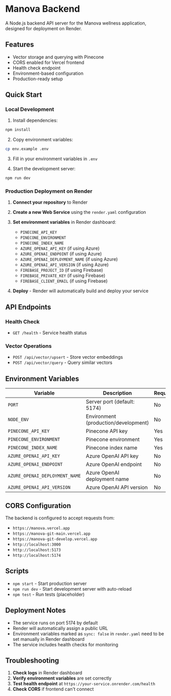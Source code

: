 # Manova Backend

A Node.js backend API server for the Manova wellness application, designed for deployment on Render.

## Features

- Vector storage and querying with Pinecone
- CORS enabled for Vercel frontend
- Health check endpoint
- Environment-based configuration
- Production-ready setup

## Quick Start

### Local Development

1. Install dependencies:
```bash
npm install
```

2. Copy environment variables:
```bash
cp env.example .env
```

3. Fill in your environment variables in `.env`

4. Start the development server:
```bash
npm run dev
```

### Production Deployment on Render

1. **Connect your repository** to Render
2. **Create a new Web Service** using the `render.yaml` configuration
3. **Set environment variables** in Render dashboard:
   - `PINECONE_API_KEY`
   - `PINECONE_ENVIRONMENT`
   - `PINECONE_INDEX_NAME`
   - `AZURE_OPENAI_API_KEY` (if using Azure)
   - `AZURE_OPENAI_ENDPOINT` (if using Azure)
   - `AZURE_OPENAI_DEPLOYMENT_NAME` (if using Azure)
   - `AZURE_OPENAI_API_VERSION` (if using Azure)
   - `FIREBASE_PROJECT_ID` (if using Firebase)
   - `FIREBASE_PRIVATE_KEY` (if using Firebase)
   - `FIREBASE_CLIENT_EMAIL` (if using Firebase)

4. **Deploy** - Render will automatically build and deploy your service

## API Endpoints

### Health Check
- `GET /health` - Service health status

### Vector Operations
- `POST /api/vector/upsert` - Store vector embeddings
- `POST /api/vector/query` - Query similar vectors

## Environment Variables

| Variable | Description | Required |
|----------|-------------|----------|
| `PORT` | Server port (default: 5174) | No |
| `NODE_ENV` | Environment (production/development) | No |
| `PINECONE_API_KEY` | Pinecone API key | Yes |
| `PINECONE_ENVIRONMENT` | Pinecone environment | Yes |
| `PINECONE_INDEX_NAME` | Pinecone index name | Yes |
| `AZURE_OPENAI_API_KEY` | Azure OpenAI API key | No |
| `AZURE_OPENAI_ENDPOINT` | Azure OpenAI endpoint | No |
| `AZURE_OPENAI_DEPLOYMENT_NAME` | Azure OpenAI deployment name | No |
| `AZURE_OPENAI_API_VERSION` | Azure OpenAI API version | No |

## CORS Configuration

The backend is configured to accept requests from:
- `https://manova.vercel.app`
- `https://manova-git-main.vercel.app`
- `https://manova-git-develop.vercel.app`
- `http://localhost:3000`
- `http://localhost:5173`
- `http://localhost:5174`

## Scripts

- `npm start` - Start production server
- `npm run dev` - Start development server with auto-reload
- `npm test` - Run tests (placeholder)

## Deployment Notes

- The service runs on port 5174 by default
- Render will automatically assign a public URL
- Environment variables marked as `sync: false` in `render.yaml` need to be set manually in Render dashboard
- The service includes health checks for monitoring

## Troubleshooting

1. **Check logs** in Render dashboard
2. **Verify environment variables** are set correctly
3. **Test health endpoint** at `https://your-service.onrender.com/health`
4. **Check CORS** if frontend can't connect 